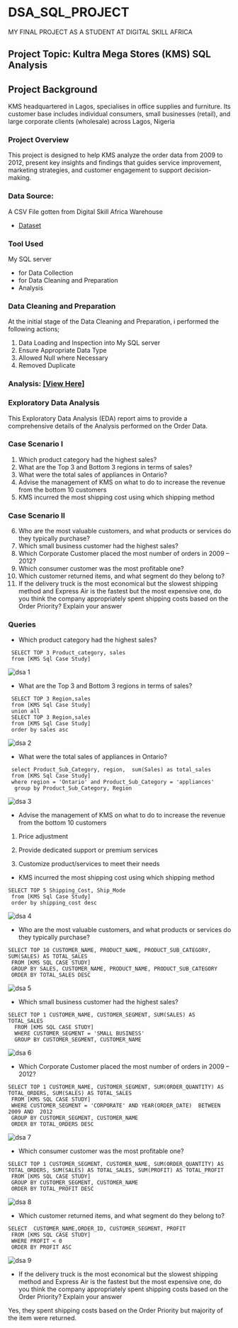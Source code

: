# DSA_SQL_PROJECT

MY FINAL PROJECT AS A STUDENT AT DIGITAL SKILL AFRICA


## Project Topic: Kultra Mega Stores (KMS) SQL Analysis

## Project Background

KMS headquartered in Lagos, specialises in office supplies and furniture. Its customer base includes individual consumers, small businesses (retail), and large corporate clients (wholesale) across Lagos, Nigeria

### Project Overview
This project is designed to help KMS analyze the order data from 2009 to 2012, present key insights and findings that guides service improvement, marketing strategies, and customer engagement to support decision-making.

### Data Source:
A CSV File gotten from Digital Skill Africa Warehouse
- <a href="https://github.com/Hidaayah-7/DSA_SQL_PROJECT/blob/main/KMS%20Sql%20Case%20Study.csv//">Dataset</a>

### Tool Used
My SQL server 
- for Data Collection 
- for Data Cleaning and Preparation
- Analysis
  

### Data Cleaning and Preparation
At the initial stage of the Data Cleaning and Preparation, i performed the following actions;

1. Data Loading and Inspection into My SQL server
2. Ensure Appropriate Data Type
3. Allowed Null where Necessary
4. Removed Duplicate

### Analysis:  <a href="https://github.com/Hidaayah-7/DSA_SQL_PROJECT/blob/main/dsa%20query.sql">[View Here]</a>


 ### Exploratory Data Analysis
   This Exploratory Data Analysis (EDA) report aims to provide a comprehensive details of the Analysis performed on the Order Data.
   
### Case Scenario I
1. Which product category had the highest sales?
2. What are the Top 3 and Bottom 3 regions in terms of sales?
3. What were the total sales of appliances in Ontario?
4. Advise the management of KMS on what to do to increase the revenue from the bottom 10 customers
5. KMS incurred the most shipping cost using which shipping method

### Case Scenario II
6. Who are the most valuable customers, and what products or services do they typically purchase?
7. Which small business customer had the highest sales?
8. Which Corporate Customer placed the most number of orders in 2009 – 2012?
9. Which consumer customer was the most profitable one?
10. Which customer returned items, and what segment do they belong to?
11. If the delivery truck is the most economical but the slowest shipping method and Express Air is the fastest but the most expensive one, do you think the company appropriately spent shipping costs based on the Order Priority? Explain your answer


### Queries
-  Which product category had the highest sales?


```
 SELECT TOP 3 Product_category, sales
 from [KMS Sql Case Study]

 ```


 ![dsa 1](https://github.com/user-attachments/assets/72680517-c9ac-492f-a704-ed443cd03630)


- What are the Top 3 and Bottom 3 regions in terms of sales?

```
 SELECT TOP 3 Region,sales
 from [KMS Sql Case Study]
 union all
 SELECT TOP 3 Region,sales
 from [KMS Sql Case Study]
 order by sales asc

 ```

![dsa 2](https://github.com/user-attachments/assets/edb9a8dd-425a-40f7-8ce3-71b104d90313)

- What were the total sales of appliances in Ontario?


```
 select Product_Sub_Category, region,  sum(Sales) as total_sales
 from [KMS Sql Case Study]
 where region = 'Ontario' and Product_Sub_Category = 'appliances'
  group by Product_Sub_Category, Region

 ```

![dsa 3](https://github.com/user-attachments/assets/5098d35a-13ea-4057-8055-f1c65b18bad3)



- Advise the management of KMS on what to do to increase the revenue from the bottom 10 customers


1. Price adjustment

2. Provide dedicated support or premium services

3. Customize product/services to meet their needs


 
- KMS incurred the most shipping cost using which shipping method


```
SELECT TOP 5 Shipping_Cost, Ship_Mode
 from [KMS Sql Case Study]
 order by shipping_cost desc

 ```

![dsa 4](https://github.com/user-attachments/assets/abd6ce26-7acb-4ce8-82d6-b6de0c861578)


- Who are the most valuable customers, and what products or services do they typically purchase?


```
SELECT TOP 10 CUSTOMER_NAME, PRODUCT_NAME, PRODUCT_SUB_CATEGORY, SUM(SALES) AS TOTAL_SALES
 FROM [KMS SQL CASE STUDY]
 GROUP BY SALES, CUSTOMER_NAME, PRODUCT_NAME, PRODUCT_SUB_CATEGORY
 ORDER BY TOTAL_SALES DESC

 ```

![dsa 5](https://github.com/user-attachments/assets/bff6692d-6d1e-4d31-b7ae-99fed5b13d5f)


- Which small business customer had the highest sales?


```
SELECT TOP 1 CUSTOMER_NAME, CUSTOMER_SEGMENT, SUM(SALES) AS TOTAL_SALES
  FROM [KMS SQL CASE STUDY]
  WHERE CUSTOMER_SEGMENT = 'SMALL BUSINESS' 
  GROUP BY CUSTOMER_SEGMENT, CUSTOMER_NAME
 ```

  ![dsa 6](https://github.com/user-attachments/assets/6f6928e0-9d03-4bae-8920-ebe9833d65e7)


-  Which Corporate Customer placed the most number of orders in 2009 – 2012?


 ```
SELECT TOP 1 CUSTOMER_NAME, CUSTOMER_SEGMENT, SUM(ORDER_QUANTITY) AS TOTAL_ORDERS, SUM(SALES) AS TOTAL_SALES
  FROM [KMS SQL CASE STUDY]
  WHERE CUSTOMER_SEGMENT = 'CORPORATE' AND YEAR(ORDER_DATE)  BETWEEN 2009 AND  2012
  GROUP BY CUSTOMER_SEGMENT, CUSTOMER_NAME
  ORDER BY TOTAL_ORDERS DESC
 ```

 ![dsa 7](https://github.com/user-attachments/assets/29859277-66d8-40db-a7e9-d73f41b89371)

 
- Which consumer customer was the most profitable one?


 ```
SELECT TOP 1 CUSTOMER_SEGMENT, CUSTOMER_NAME, SUM(ORDER_QUANTITY) AS TOTAL_ORDERS, SUM(SALES) AS TOTAL_SALES, SUM(PROFIT) AS TOTAL_PROFIT
  FROM [KMS SQL CASE STUDY]
  GROUP BY CUSTOMER_SEGMENT, CUSTOMER_NAME
  ORDER BY TOTAL_PROFIT DESC
 ```


![dsa 8](https://github.com/user-attachments/assets/c0c0497a-a3f7-40a4-a46a-afc868146140)


- Which customer returned items, and what segment do they belong to?


 ```
SELECT  CUSTOMER_NAME,ORDER_ID, CUSTOMER_SEGMENT, PROFIT
  FROM [KMS SQL CASE STUDY]
  WHERE PROFIT < 0
  ORDER BY PROFIT ASC
 ```


 ![dsa 9](https://github.com/user-attachments/assets/b74e0e38-a022-480a-a0bd-bd4d05277ab2)

 
- If the delivery truck is the most economical but the slowest shipping method and
Express Air is the fastest but the most expensive one, do you think the company
appropriately spent shipping costs based on the Order Priority? Explain your answer

Yes, they spent shipping costs based on the Order Priority but majority of the item were returned.




























